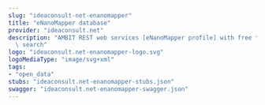 ```yaml
---
slug: "ideaconsult-net-enanomapper"
title: "eNanoMapper database"
provider: "ideaconsult.net"
description: "AMBIT REST web services [eNanoMapper profile] with free text & faceted\
  \ search"
logo: "ideaconsult.net-enanomapper-logo.svg"
logoMediaType: "image/svg+xml"
tags:
- "open_data"
stubs: "ideaconsult.net-enanomapper-stubs.json"
swagger: "ideaconsult.net-enanomapper-swagger.json"
---
```

